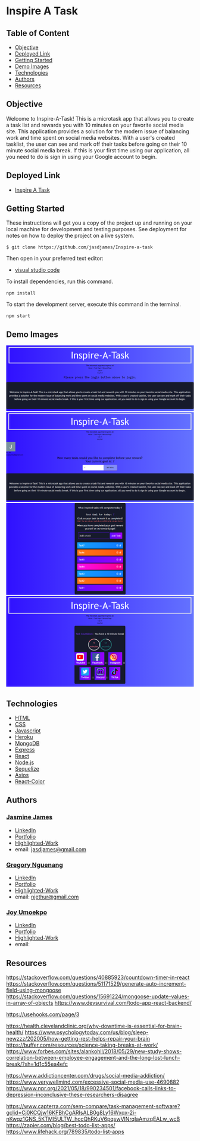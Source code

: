 # Inspire A Task

## Table of Content

- [Objective](#objective)
- [Deployed Link](#deployed-link)
- [Getting Started](#getting-started)
- [Demo Images](#demo-images)
- [Technologies](#technologies)
- [Authors](#authors)
- [Resources](#resources)

## Objective

Welcome to Inspire-A-Task! This is a microtask app that allows you to create a task list and rewards you with 10 minutes on your favorite social media site. This application provides a solution for the modern issue of balancing work and time spent on social media websites. With a user's created tasklist, the user can see and mark off their tasks before going on their 10 minute social media break. If this is your first time using our application, all you need to do is sign in using your Google account to begin.

## Deployed Link

- [Inspire A Task](https://inspire-a-task.herokuapp.com/)

## Getting Started

These instructions will get you a copy of the project up and running on your local machine for development and testing purposes. See deployment for notes on how to deploy the project on a live system.

```
$ git clone https://github.com/jasdjames/Inspire-a-task

```

Then open in your preferred text editor:

- [visual studio code](https://code.visualstudio.com/)

To install dependencies, run this command.

```
npm install
```

To start the development server, execute this command in the terminal.

```
npm start
```

## Demo Images

![screenshot](Images/image1.png)
![screenshot](Images/image2.png)
![screenshot](Images/image3.png)
![screenshot](Images/image4.png)

## Technologies

- [HTML](https://developer.mozilla.org/en-US/docs/Web/HTML)
- [CSS](https://developer.mozilla.org/en-US/docs/Web/CSS)
- [Javascript](https://developer.mozilla.org/en-US/docs/Web/JavaScrip)
- [Heroku](https://www.heroku.com/)
- [MongoDB](https://www.mongodb.com/)
- [Express](https://expressjs.com/)
- [React](https://reactjs.org/)
- [Node.js](https://nodejs.org/en/)
- [Sequelize](https://sequelize.org/)
- [Axios](https://www.npmjs.com/package/axios)
- [React-Color](https://casesandberg.github.io/react-color/)

## Authors

### [Jasmine James](https://github.com/jasdjames)

- [LinkedIn](https://www.linkedin.com/in/jasdjames/)
- [Portfolio](https://romantic-mestorf-3ca35a.netlify.app/)
- [Highlighted-Work](https://booksbooksbooks-react.herokuapp.com/)
- email: jasdjames@gmail.com

### [Gregory Nguenang](https://github.com/NGUENANG7)

- [LinkedIn](https://www.linkedin.com/in/regory-nguenang/)
- [Portfolio](https://fierce-harbor-88005.herokuapp.com/)
- [Highlighted-Work](https://q-jones92.github.io/Style-With-My-Weather-App/)
- email: njethur@gmail.com

### [Joy Umoekpo](https://github.com/JoyUmoekpo)

- [LinkedIn](linkedin.com/in/)
- [Portfolio]()
- [Highlighted-Work]()
- email:

## Resources

https://stackoverflow.com/questions/40885923/countdown-timer-in-react
https://stackoverflow.com/questions/51171529/generate-auto-increment-field-using-mongoose
https://stackoverflow.com/questions/15691224/mongoose-update-values-in-array-of-objects
https://www.devsurvival.com/todo-app-react-backend/

<!-- Local Storage -->

https://usehooks.com/page/3

<!-- Brain Health article  -->

https://health.clevelandclinic.org/why-downtime-is-essential-for-brain-health/
https://www.psychologytoday.com/us/blog/sleep-newzzz/202005/how-getting-rest-helps-repair-your-brain
https://buffer.com/resources/science-taking-breaks-at-work/
https://www.forbes.com/sites/alankohll/2018/05/29/new-study-shows-correlation-between-employee-engagement-and-the-long-lost-lunch-break/?sh=1d1c55ea4efc

<!-- Social Media Addiction  -->

https://www.addictioncenter.com/drugs/social-media-addiction/
https://www.verywellmind.com/excessive-social-media-use-4690882
https://www.npr.org/2021/05/18/990234501/facebook-calls-links-to-depression-inconclusive-these-researchers-disagree

<!-- Similar apps  -->

https://www.capterra.com/sem-compare/task-management-software?gclid=Cj0KCQjw16KFBhCgARIsALB0g8Ly16Wxqx-2i-nKwqz1GNS_5KTMl5ULTW_hccQhRKuV6pqswVINrqIaAmzqEALw_wcB
https://zapier.com/blog/best-todo-list-apps/
https://www.lifehack.org/789835/todo-list-apps
